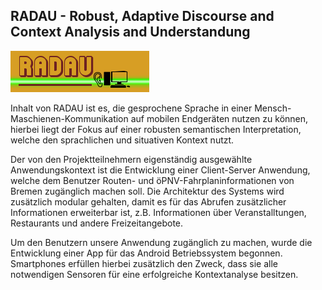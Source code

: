 ## RADAU - Robust, Adaptive Discourse and Context Analysis and Understandung

<p class="logo"><img src="assets/img/radau.png" /></p>

Inhalt von RADAU ist es, die gesprochene Sprache in einer
Mensch-Maschienen-Kommunikation auf mobilen Endgeräten nutzen zu können, 
hierbei liegt der Fokus auf einer robusten semantischen Interpretation,
welche den sprachlichen und situativen Kontext nutzt.

Der von den Projektteilnehmern eigenständig ausgewählte Anwendungskontext
ist die Entwicklung einer Client-Server Anwendung, welche dem Benutzer
Routen- und öPNV-Fahrplaninformationen von Bremen zugänglich machen soll.
Die Architektur des Systems wird zusätzlich modular gehalten, damit es für
das Abrufen zusätzlicher Informationen erweiterbar ist, z.B. Informationen
über Veranstalltungen, Restaurants und andere Freizeitangebote.

Um den Benutzern unsere Anwendung zugänglich zu machen, wurde die Entwicklung
einer App für das Android Betriebssystem begonnen. Smartphones erfüllen hierbei
zusätzlich den Zweck, dass sie alle notwendigen Sensoren für eine erfolgreiche
Kontextanalyse besitzen.
